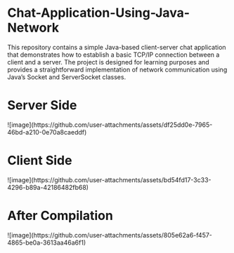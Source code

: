 # Chat-Application-Using-Java-Network
This repository contains a simple Java-based client-server chat application that demonstrates how to establish a basic TCP/IP connection between a client and a server. The project is designed for learning purposes and provides a straightforward implementation of network communication using Java’s Socket and ServerSocket classes.
<h1>Server Side</h1>
![image](https://github.com/user-attachments/assets/df25dd0e-7965-46bd-a210-0e70a8caeddf)
<h1>Client Side</h1>
![image](https://github.com/user-attachments/assets/bd54fd17-3c33-4296-b89a-42186482fb68)
<h1>After Compilation</h1>
![image](https://github.com/user-attachments/assets/805e62a6-f457-4865-be0a-3613aa46a6f1)

